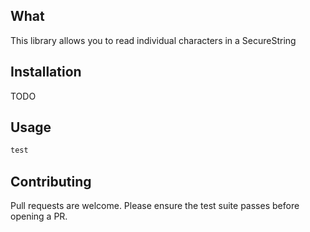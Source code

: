 ## What
This library allows you to read individual characters in a SecureString

## Installation
TODO

## Usage
```c#
test
```

## Contributing
Pull requests are welcome. Please ensure the test suite passes before opening a PR.

